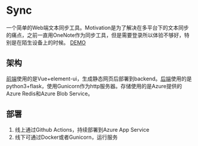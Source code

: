 # Sync
一个简单的Web端文本同步工具。Motivation是为了解决在多平台下的文本同步的痛点，之前一直用OneNote作为同步工具，但是需要登录所以体验不够好，特别是在陌生设备上的时候。
[DEMO](https://sync.cbdog94.com)

## 架构
[前端](frontend/README.md)使用的是Vue+element-ui，生成静态网页后部署到backend。[后端](backend/README.md)使用的是python3+flask，使用Gunicorn作为http服务器。存储使用的是Azure提供的Azure Redis和Azure Blob Service。

## 部署
1. 线上通过Github Actions，持续部署到Azure App Service
2. 线下可通过Docker或者Gunicorn，运行服务